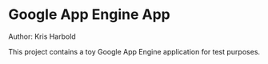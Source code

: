 # Google App Engine App
Author: Kris Harbold

This project contains a toy Google App Engine application for test purposes.

